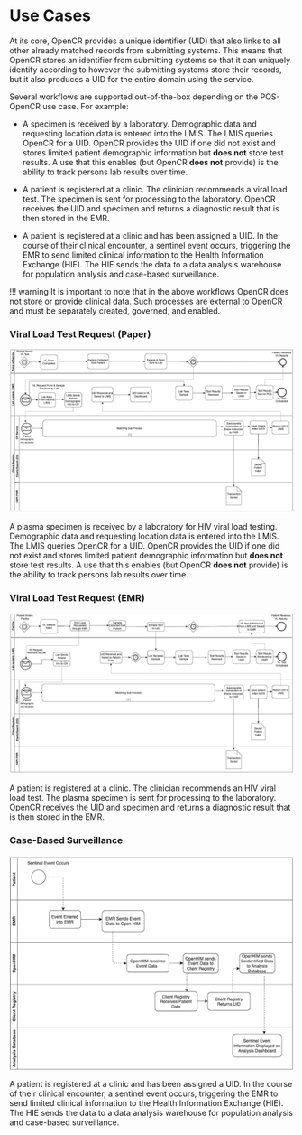 # Use Cases

At its core, OpenCR provides a unique identifier (UID) that also links to all other already matched records from submitting systems. This means that OpenCR stores an identifier from submitting systems so that it can uniquely identify according to however the submitting systems store their records, but it also produces a UID for the entire domain using the service.

Several workflows are supported out-of-the-box depending on the POS-OpenCR use case. For example:

* A specimen is received by a laboratory. Demographic data and requesting location data is entered into the LMIS. The LMIS queries OpenCR for a UID. OpenCR provides the UID if one did not exist and stores limited patient demographic information but **does not** store test results. A use that this enables (but OpenCR **does not** provide) is the ability to track persons lab results over time.

* A patient is registered at a clinic. The clinician recommends a viral load test. The specimen is sent for processing to the laboratory. OpenCR receives the UID and specimen and returns a diagnostic result that is then stored in the EMR. 

* A patient is registered at a clinic and has been assigned a UID. In the course of their clinical encounter, a sentinel event occurs, triggering the EMR to send limited clinical information to the Health Information Exchange (HIE). The HIE sends the data to a data analysis warehouse for population analysis and case-based surveillance.

!!! warning
    It is important to note that in the above workflows OpenCR does not store or provide clinical data. Such processes are external to OpenCR and must be separately created, governed, and enabled. 

### Viral Load Test Request (Paper)

![Link to HIV Load Test Requested by Paper](images/vl.png)

A plasma specimen is received by a laboratory for HIV viral load testing. Demographic data and requesting location data is entered into the LMIS. The LMIS queries OpenCR for a UID. OpenCR provides the UID if one did not exist and stores limited patient demographic information but **does not** store test results. A use that this enables (but OpenCR **does not** provide) is the ability to track persons lab results over time.

### Viral Load Test Request (EMR)

![Link to HIV Load Test Requested by EMR](images/emrvl.png)

A patient is registered at a clinic. The clinician recommends an HIV viral load test. The plasma specimen is sent for processing to the laboratory. OpenCR receives the UID and specimen and returns a diagnostic result that is then stored in the EMR. 

### Case-Based Surveillance

![Link to HIV Load Test Requested by EMR](images/cbs.png)

A patient is registered at a clinic and has been assigned a UID. In the course of their clinical encounter, a sentinel event occurs, triggering the EMR to send limited clinical information to the Health Information Exchange (HIE). The HIE sends the data to a data analysis warehouse for population analysis and case-based surveillance.
